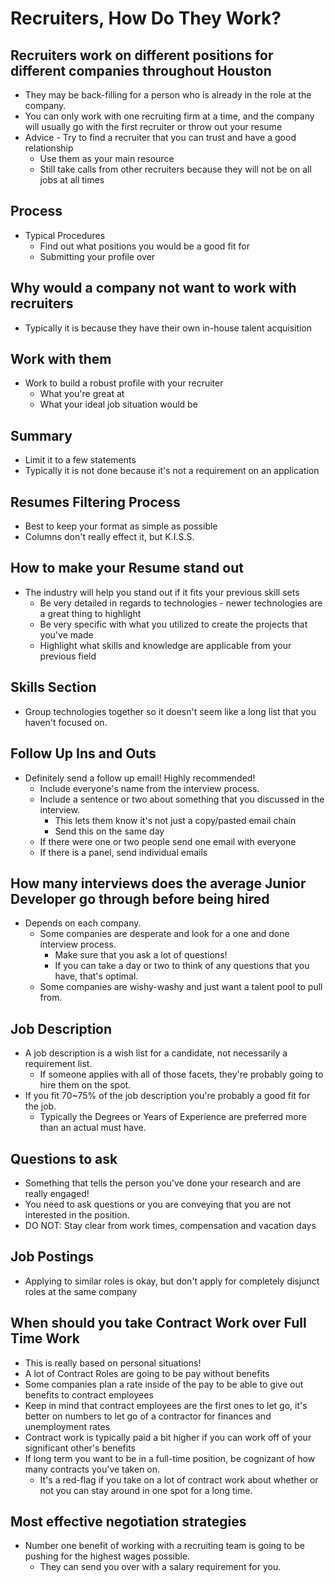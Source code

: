# Recruiters, How Do They Work?

## Recruiters work on different positions for different companies throughout Houston
* They may be back-filling for a person who is already in the role at the company.
* You can only work with one recruiting firm at a time, and the company will usually go with the first recruiter or throw out your resume
* Advice - Try to find a recruiter that you can trust and have a good relationship
  * Use them as your main resource
  * Still take calls from other recruiters because they will not be on all jobs at all times

## Process
* Typical Procedures
  * Find out what positions you would be a good fit for
  * Submitting your profile over

## Why would a company not want to work with recruiters
* Typically it is because they have their own in-house talent acquisition

## Work with them
* Work to build a robust profile with your recruiter
  * What you're great at
  * What your ideal job situation would be

## Summary
* Limit it to a few statements
* Typically it is not done because it's not a requirement on an application

## Resumes Filtering Process
* Best to keep your format as simple as possible
* Columns don't really effect it, but K.I.S.S.

## How to make your Resume stand out
* The industry will help you stand out if it fits your previous skill sets
  * Be very detailed in regards to technologies - newer technologies are a great thing to highlight
  * Be very specific with what you utilized to create the projects that you've made
  * Highlight what skills and knowledge are applicable from your previous field

## Skills Section
* Group technologies together so it doesn't seem like a long list that you haven't focused on.

## Follow Up Ins and Outs
* Definitely send a follow up email! Highly recommended!
  * Include everyone's name from the interview process.
  * Include a sentence or two about something that you discussed in the interview.
    * This lets them know it's not just a copy/pasted email chain
    * Send this on the same day
  * If there were one or two people send one email with everyone
  * If there is a panel, send individual emails

## How many interviews does the average Junior Developer go through before being hired
* Depends on each company.
  * Some companies are desperate and look for a one and done interview process.
    * Make sure that you ask a lot of questions!
    * If you can take a day or two to think of any questions that you have, that's optimal.
  * Some companies are wishy-washy and just want a talent pool to pull from.

## Job Description
* A job description is a wish list for a candidate, not necessarily a requirement list.
  * If someone applies with all of those facets, they're probably going to hire them on the spot.
* If you fit 70~75% of the job description you're probably a good fit for the job.
  * Typically the Degrees or Years of Experience are preferred more than an actual must have.
  
## Questions to ask
* Something that tells the person you've done your research and are really engaged!
* You need to ask questions or you are conveying that you are not interested in the position.
* DO NOT: Stay clear from work times, compensation and vacation days

## Job Postings
* Applying to similar roles is okay, but don't apply for completely disjunct roles at the same company

## When should you take Contract Work over Full Time Work
* This is really based on personal situations!
* A lot of Contract Roles are going to be pay without benefits
* Some companies plan a rate inside of the pay to be able to give out benefits to contract employees
* Keep in mind that contract employees are the first ones to let go, it's better on numbers to let go of a contractor for finances and unemployment rates
* Contract work is typically paid a bit higher if you can work off of your significant other's benefits
* If long term you want to be in a full-time position, be cognizant of how many contracts you've taken on.
  * It's a red-flag if you take on a lot of contract work about whether or not you can stay around in one spot for a long time.

## Most effective negotiation strategies
* Number one benefit of working with a recruiting team is going to be pushing for the highest wages possible.
  * They can send you over with a salary requirement for you.